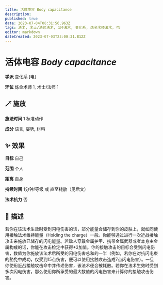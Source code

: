 ```yaml
---
title: 活体电容 Body capacitance
description: 
published: true
date: 2023-07-04T00:31:56.963Z
tags: 法术, 术士/法师法术, 1环法术, 变化系, 炼金术师法术, 电
editor: markdown
dateCreated: 2023-07-03T23:00:31.812Z
---
```


# **活体电容** *Body capacitance*

**学派** 变化系 \[电\] 

**环位** 炼金术师 1, 术士/法师 1

## 🪄 施放

**施法时间** 1 标准动作

**成分** 语言, 姿势, 材料

## ✨ 效果 

**目标** 自己 

**范围** 个人

**距离** 自身  

**持续时间** 1分钟/等级 或 直至耗散（见后文） 

**法术抗力** 否

## 📖 描述

若你在该法术生效时受到闪电伤害的话，部分能量会储存到你的皮肤上，就如同使用接触法术维持能量（Holding the charge）一般。你能够通过进行一次近战接触攻击来施放已储存的闪电能量。若敌人穿戴金属护甲、携带金属武器或者本身由金属构成的话，你能在攻击检定中获得+3加值。你的接触攻击的目标会受到闪电伤害，数值为你施放该法术后所受的闪电伤害总和的一半（例如，若你在对抗闪电束的豁免中成功，仅受到15点伤害，便可以使用接触攻击造成7点闪电伤害）。一旦你使用近战接触攻击命中并传递伤害，该法术便会被耗散。若你在法术生效时受到多次闪电伤害，那么使用你所承受的最大数值的闪电伤害来计算你的接触攻击伤害。
    